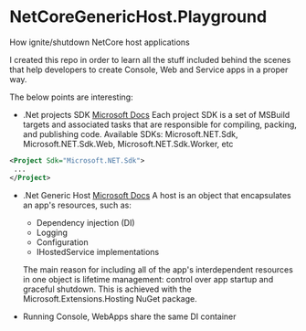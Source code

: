 # NetCoreGenericHost.Playground
How ignite/shutdown NetCore host applications

I created this repo in order to learn all the stuff included behind the scenes that help developers to create Console, Web and Service apps in a proper way.

The below points are interesting:

 - .Net projects SDK [Microsoft Docs](https://docs.microsoft.com/en-us/dotnet/core/project-sdk/overview)
 Each project SDK is a set of MSBuild targets and associated tasks that are responsible for compiling, packing, and publishing code. 
 Available SDKs: Microsoft.NET.Sdk, Microsoft.NET.Sdk.Web, Microsoft.NET.Sdk.Worker, etc

 ```xml
<Project Sdk="Microsoft.NET.Sdk">
  ...
</Project>
```

- .Net Generic Host [Microsoft Docs](https://docs.microsoft.com/en-us/dotnet/core/extensions/generic-host)
    A host is an object that encapsulates an app's resources, such as:
	 - Dependency injection (DI)
	- Logging
	- Configuration
	- IHostedService implementations
 
	The main reason for including all of the app's interdependent resources in one object is lifetime management: control over app startup and graceful shutdown. This is achieved with the Microsoft.Extensions.Hosting NuGet package.

- Running Console, WebApps share the same DI container
